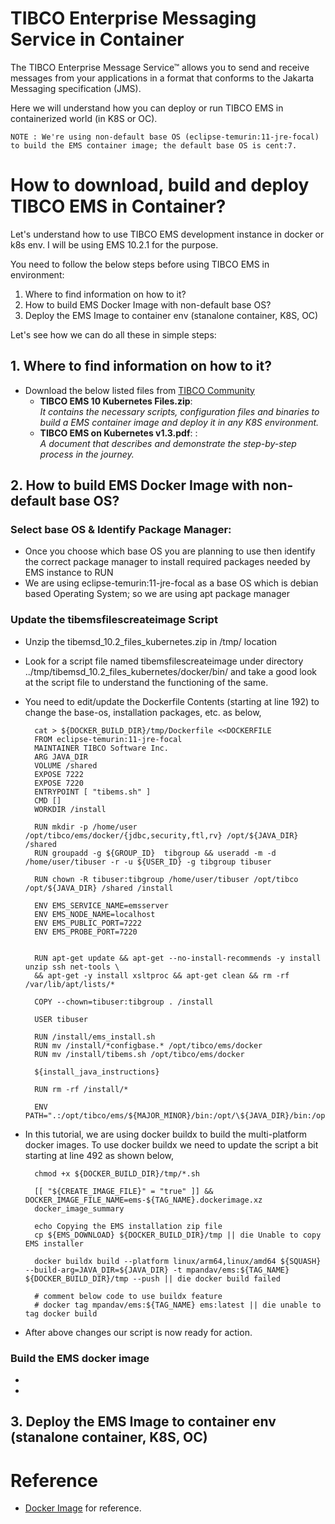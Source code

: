 # TIBCO Enterprise Messaging Service in Container
The TIBCO Enterprise Message Service™ allows you to send and receive messages from your applications in a format that conforms to the Jakarta Messaging specification (JMS).

Here we will understand how you can deploy or run TIBCO EMS in containerized world (in K8S or OC).

    NOTE : We're using non-default base OS (eclipse-temurin:11-jre-focal) to build the EMS container image; the default base OS is cent:7.

# How to download, build and deploy TIBCO EMS in Container?

Let's understand how to use TIBCO EMS development instance in docker or k8s env. I will be using EMS 10.2.1 for the purpose.

You need to follow the below steps before using TIBCO EMS in environment:

1. Where to find information on how to it?
2. How to build EMS Docker Image with non-default base OS?
3. Deploy the EMS Image to container env (stanalone container, K8S, OC)


Let's see how we can do all these in simple steps:

## 1. Where to find information on how to it?
- Download the below listed files from [TIBCO Community](https://community.tibco.com/s/article/how-configure-tibco-enterprise-message-service-tm-kubernetes-docker)
  - **TIBCO EMS 10 Kubernetes Files.zip**:<br> _It contains the necessary scripts, configuration files and binaries to build a EMS container image and deploy it in any K8S environment._
  - **TIBCO EMS on Kubernetes v1.3.pdf**: :<br> _A document that describes and demonstrate the step-by-step process in the journey._
 
## 2. How to build EMS Docker Image with non-default base OS?

### Select base OS & Identify Package Manager:
- Once you choose which base OS you are planning to use then identify the correct package manager to install required packages needed by EMS instance to RUN
- We are using eclipse-temurin:11-jre-focal as a base OS which is debian based Operating System; so we are using apt package manager

### Update the tibemsfilescreateimage Script 
- Unzip the tibemsd_10.2_files_kubernetes.zip in /tmp/ location
- Look for a script file named tibemsfilescreateimage under directory ../tmp/tibemsd_10.2_files_kubernetes/docker/bin/ and take a good look at the script file to understand the functioning of the same.
- You need to edit/update the Dockerfile Contents (starting at line 192) to change the base-os, installation packages, etc. as below,

        cat > ${DOCKER_BUILD_DIR}/tmp/Dockerfile <<DOCKERFILE
        FROM eclipse-temurin:11-jre-focal
        MAINTAINER TIBCO Software Inc.
        ARG JAVA_DIR
        VOLUME /shared
        EXPOSE 7222
        EXPOSE 7220
        ENTRYPOINT [ "tibems.sh" ]
        CMD []
        WORKDIR /install
        
        RUN mkdir -p /home/user /opt/tibco/ems/docker/{jdbc,security,ftl,rv} /opt/${JAVA_DIR} /shared
        RUN groupadd -g ${GROUP_ID}  tibgroup && useradd -m -d /home/user/tibuser -r -u ${USER_ID} -g tibgroup tibuser
        
        RUN chown -R tibuser:tibgroup /home/user/tibuser /opt/tibco /opt/${JAVA_DIR} /shared /install
        
        ENV EMS_SERVICE_NAME=emsserver
        ENV EMS_NODE_NAME=localhost
        ENV EMS_PUBLIC_PORT=7222
        ENV EMS_PROBE_PORT=7220
        
        
        RUN apt-get update && apt-get --no-install-recommends -y install unzip ssh net-tools \ 
        && apt-get -y install xsltproc && apt-get clean && rm -rf /var/lib/apt/lists/*
        
        COPY --chown=tibuser:tibgroup . /install
        
        USER tibuser
        
        RUN /install/ems_install.sh
        RUN mv /install/*configbase.* /opt/tibco/ems/docker
        RUN mv /install/tibems.sh /opt/tibco/ems/docker
        
        ${install_java_instructions}
        
        RUN rm -rf /install/*
        
        ENV PATH=".:/opt/tibco/ems/${MAJOR_MINOR}/bin:/opt/\${JAVA_DIR}/bin:/opt/tibco/ems/docker:\${PATH}"

- In this tutorial, we are using docker buildx to build the multi-platform docker images. To use docker buildx we need to update the script a bit starting at line 492 as shown below,

        chmod +x ${DOCKER_BUILD_DIR}/tmp/*.sh
  
        [[ "${CREATE_IMAGE_FILE}" = "true" ]] && DOCKER_IMAGE_FILE_NAME=ems-${TAG_NAME}.dockerimage.xz
        docker_image_summary
        
        echo Copying the EMS installation zip file
        cp ${EMS_DOWNLOAD} ${DOCKER_BUILD_DIR}/tmp || die Unable to copy EMS installer
        
        docker buildx build --platform linux/arm64,linux/amd64 ${SQUASH} --build-arg=JAVA_DIR=${JAVA_DIR} -t mpandav/ems:${TAG_NAME} ${DOCKER_BUILD_DIR}/tmp --push || die docker build failed

        # comment below code to use buildx feature
        # docker tag mpandav/ems:${TAG_NAME} ems:latest || die unable to tag docker build

- After above changes our script is now ready for action.

### Build the EMS docker image
-
- 
## 3. Deploy the EMS Image to container env (stanalone container, K8S, OC)

# Reference
- [Docker Image](https://hub.docker.com/r/mpandav/ems) for reference.
